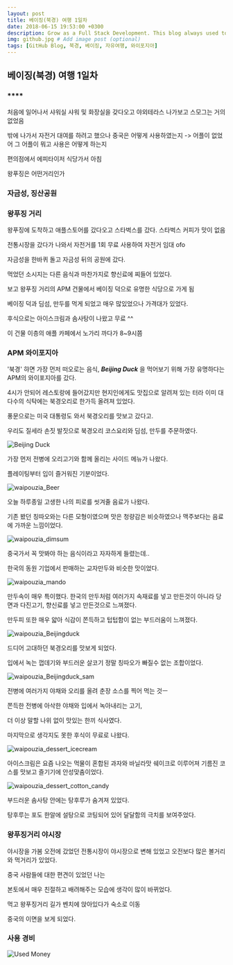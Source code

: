 ```yaml
---
layout: post
title: 베이징(북경) 여행 1일차
date: 2018-06-15 19:53:00 +0300
description: Grow as a Full Stack Development. This blog always used to keep learning knowledge.
img: github.jpg # Add image post (optional)
tags: [GitHub Blog, 북경, 베이징, 자유여행, 와이포지아]
---
```


## 베이징(북경) 여행 1일차

### ****
  
  처음에 일어나서 샤워실 샤워 및 화장실을 갖다오고 야외테라스 나가보고 스모그는 거의 없었음

  밖에 나가서 자전거 대여를 하려고 했으나 중국은 어떻게 사용하였는지 -> 어플이 없었어 그 어플이 뭐고 사용은 어떻게 하는지

  편의점에서 에피타이저 식당가서 아침

  왕푸징은 어떤거리인가

### **자금성, 징산공원**

  

### **왕푸징 거리**

  왕푸징에 도착하고 애플스토어를 갔다오고 스타벅스를 갔다. 스타벅스 커피가 맛이 없음

  전통시장을 갔다가 나와서 자전거를 1회 무료 사용하여 자전거 임대 ofo

  자금성을 한바퀴 돌고 자금성 뒤의 공원에 갔다.

  먹었던 소시지는 다른 음식과 마찬가지로 향신료에 찌들어 있었다.

  보고 왕푸징 거리의 APM 건물에서 베이징 덕으로 유명한 식당으로 가게 됨

  베이징 덕과 딤섬, 만두를 먹게 되었고 매우 많있었으나 가격대가 있었다.

  후식으로는 아이스크림과 솜사탕이 나왔고 무료 ^^

  이 건물 이층의 애플 카페에서 노가리 까다가 8~9시쯤

### **APM 와이포지아**
  
  '북경' 햐면 가장 먼저 떠오로는 음식, ***Beijing Duck*** 을 먹어보기 위해 가장 유명하다는 APM의 와이포지아를 갔다.

  4시가 안되어 레스토랑에 들어갔지만 현지인에게도 맛집으로 알려져 있는 터라 이미 대다수의 식탁에는 북경오리로 한가득 올려져 있었다.

  풍문으로는 미국 대통령도 와서 북경오리를 맛보고 갔다고.

  우리도 질세라 손짓 발짓으로 북경오리 코스요리와 딤섬, 만두를 주문하였다.

  ![Beijing Duck](..\assets\img\trip\2018-06-15\waipouzia_Beijingduck_sidemenu.jpg)

  가장 먼저 전병에 오리고기와 함께 올리는 사이드 메뉴가 나왔다.

  플레이팅부터 입이 즐거워진 기분이었다.

  ![waipouzia_Beer](..\assets\img\trip\2018-06-15\waipouzia_Beer.jpg)

  오늘 하루종일 고생한 나의 피로를 씻겨줄 음료가 나왔다.

  기존 봤던 칭따오와는 다른 모형이였으며 맛은 청량감은 비슷하였으나 맥주보다는 음료에 가까운 느낌이었다.

  ![waipouzia_dimsum](..\assets\img\trip\2018-06-15\waipouzia_dimsum.jpg)

  중국가서 꼭 맛봐야 하는 음식이라고 자자하게 들렸는데..

  한국의 동원 기업에서 판매하는 교자만두와 비슷한 맛이었다.

  ![waipouzia_mando](..\assets\img\trip\2018-06-15\waipouzia_mando.jpg)

  만두속이 매우 특이했다. 한국의 만두처럼 여러가지 속재료를 넣고 만든것이 아니라 당면과 다진고기, 향신료를 넣고 만든것으로 느껴졌다.

  만두피 또한 매우 얇아 식감이 쫀득하고 텁텁함이 없는 부드러움이 느껴졌다.

  ![waipouzia_Beijingduck](..\assets\img\trip\2018-06-15\waipouzia_Beijingduck.jpg)

  드디어 고대하던 북경오리를 맛보게 되었다.

  입에서 녹는 껍데기와 부드러운 살코기 정말 칭따오가 빠질수 없는 조합이었다.

  ![waipouzia_Beijingduck_sam](..\assets\img\trip\2018-06-15\waipouzia_Beijingduck_sam.jpg)
  
  전병에 여러가지 야채와 오리를 올려 춘장 소스를 찍어 먹는 것ㅡ

  쫀득한 전병에 아삭한 야채와 입에서 녹아내리는 고기,

  더 이상 말할 나위 없이 맛있는 한끼 식사였다.

  마지막으로 생각지도 못한 후식이 무료로 나왔다.

  ![waipouzia_dessert_icecream](..\assets\img\trip\2018-06-15\waipouzia_dessert_icecream.jpg)

  아이스크림은 요즘 나오는 먹물이 혼합된 과자와 바닐라맛 쉐이크로 이루어져 기름진 코스를 맛보고 즐기기에 안성맞춤이었다.

  ![waipouzia_dessert_cotton_candy](..\assets\img\trip\2018-06-15\waipouzia_dessert_cotton_candy.jpg)

  부드러운 솜사탕 안에는 탕후루가 숨겨져 있었다.

  탕후루는 포도 한알에 설탕으로 코팅되어 있어 달달함의 극치를 보여주었다.

### **왕푸징거리 야시장**

  야시장을 가봄 오전에 갔었던 전통시장이 야시장으로 변해 있었고 오전보다 많은 볼거리와 먹거리가 있었다.

  중국 사람들에 대한 편견이 있었던 나는

  본토에서 매우 친절하고 배려해주는 모습에 생각이 많이 바뀌었다.

  먹고 왕푸징거리 길가 벤치에 앉아있다가 숙소로 이동

  중국의 이면을 보게 되었다.

### **사용 경비**

  ![Used Money](..\assets\img\trip\2018-06-15\Used_Money.jpg)